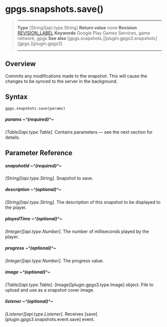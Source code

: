 # gpgs.snapshots.save()

> --------------------- ------------------------------------------------------------------------------------------
> __Type__              [String][api.type.String]
> __Return value__      none
> __Revision__          [REVISION_LABEL](REVISION_URL)
> __Keywords__          Google Play Games Services, game network, gpgs
> __See also__          [gpgs.snapshots.*][plugin.gpgs3.snapshots]
>                       [gpgs.*][plugin.gpgs3]
> --------------------- ------------------------------------------------------------------------------------------

## Overview

Commits any modifications made to the snapshot. This will cause the changes to be synced to the server in the background.

## Syntax

	gpgs.snapshots.save(params)

##### params ~^(required)^~
_[Table][api.type.Table]._ Contains parameters — see the next section for details.

## Parameter Reference

##### snapshotId ~^(required)^~
_[String][api.type.String]._ Snapshot to save.

##### description ~^(optional)^~
_[String][api.type.String]._ The description of this snapshot to be displayed to the player.

##### playedTime ~^(optional)^~
_[Integer][api.type.Number]._ The number of milliseconds played by the player.

##### progress ~^(optional)^~
_[Integer][api.type.Number]._ The progress value.

##### image ~^(optional)^~
_[Table][api.type.Table]._ [Image][plugin.gpgs3.type.Image] object. File to upload and use as a snapshot cover image.

##### listener ~^(optional)^~
_[Listener][api.type.Listener]._ Receives [save][plugin.gpgs3.snapshots.event.save] event.